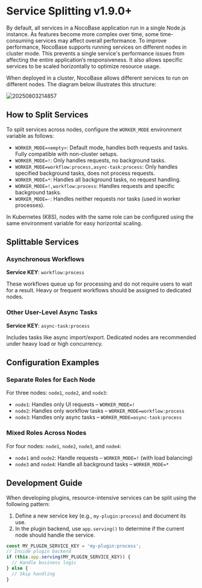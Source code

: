 # Service Splitting <Badge>v1.9.0+</Badge>

By default, all services in a NocoBase application run in a single Node.js instance. As features become more complex over time, some time-consuming services may affect overall performance. To improve performance, NocoBase supports running services on different nodes in cluster mode. This prevents a single service's performance issues from affecting the entire application’s responsiveness. It also allows specific services to be scaled horizontally to optimize resource usage.

When deployed in a cluster, NocoBase allows different services to run on different nodes. The diagram below illustrates this structure:

![20250803214857](https://static-docs.nocobase.com/20250803214857.png)

## How to Split Services

To split services across nodes, configure the `WORKER_MODE` environment variable as follows:

- `WORKER_MODE=<empty>`: Default mode, handles both requests and tasks. Fully compatible with non-cluster setups.
- `WORKER_MODE=!`: Only handles requests, no background tasks.
- `WORKER_MODE=workflow:process,async-task:process`: Only handles specified background tasks, does not process requests.
- `WORKER_MODE=*`: Handles all background tasks, no request handling.
- `WORKER_MODE=!,workflow:process`: Handles requests and specific background tasks.
- `WORKER_MODE=-`: Handles neither requests nor tasks (used in worker processes).

In Kubernetes (K8S), nodes with the same role can be configured using the same environment variable for easy horizontal scaling.

## Splittable Services

### Asynchronous Workflows

**Service KEY**: `workflow:process`

These workflows queue up for processing and do not require users to wait for a result. Heavy or frequent workflows should be assigned to dedicated nodes.

### Other User-Level Async Tasks

**Service KEY**: `async-task:process`

Includes tasks like async import/export. Dedicated nodes are recommended under heavy load or high concurrency.

## Configuration Examples

### Separate Roles for Each Node

For three nodes: `node1`, `node2`, and `node3`:

- `node1`: Handles only UI requests – `WORKER_MODE=!`
- `node2`: Handles only workflow tasks – `WORKER_MODE=workflow:process`
- `node3`: Handles only async tasks – `WORKER_MODE=async-task:process`

### Mixed Roles Across Nodes

For four nodes: `node1`, `node2`, `node3`, and `node4`:

- `node1` and `node2`: Handle requests – `WORKER_MODE=!` (with load balancing)
- `node3` and `node4`: Handle all background tasks – `WORKER_MODE=*`

## Development Guide

When developing plugins, resource-intensive services can be split using the following pattern:

1. Define a new service key (e.g., `my-plugin:process`) and document its use.
2. In the plugin backend, use `app.serving()` to determine if the current node should handle the service.

```javascript
const MY_PLUGIN_SERVICE_KEY = 'my-plugin:process';
// Inside plugin backend
if (this.app.serving(MY_PLUGIN_SERVICE_KEY)) {
  // Handle business logic
} else {
  // Skip handling
}
